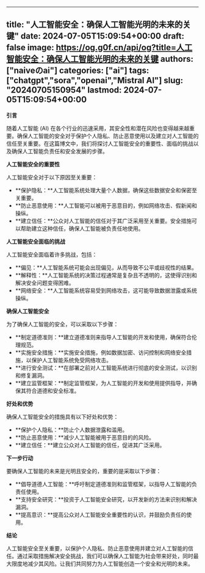 
---
title: "人工智能安全：确保人工智能光明的未来的关键"
date: 2024-07-05T15:09:54+00:00
draft: false
image: https://og.g0f.cn/api/og?title=人工智能安全：确保人工智能光明的未来的关键
authors: ["naiveのai"]
categories: ["ai"]
tags: ["chatgpt","sora","openai","Mistral AI"]
slug: "20240705150954"
lastmod: 2024-07-05T15:09:54+00:00
---
**引言**

随着人工智能 (AI) 在各个行业的迅速采用，其安全性和潜在风险也变得越来越重要。确保人工智能的安全对于保护个人隐私、防止恶意使用以及建立对人工智能的信任至关重要。在这篇博文中，我们将探讨人工智能安全的重要性、面临的挑战以及确保人工智能负责任和安全发展的步骤。

**人工智能安全的重要性**

人工智能安全对于以下原因至关重要：

* **保护隐私：**人工智能系统处理大量个人数据，确保这些数据安全和保密至关重要。
* **防止恶意使用：**人工智能可以被用于恶意目的，例如网络攻击、假新闻和操纵。
* **建立信任：**公众对人工智能的信任对于其广泛采用至关重要。安全措施可以帮助建立这种信任，确保人工智能被负责任地使用。

**人工智能安全面临的挑战**

人工智能安全面临着许多挑战，包括：

* **偏见：**人工智能系统可能会出现偏见，从而导致不公平或歧视性的结果。
* **解释性：**人工智能系统的决策过程通常是复杂且不透明的，这使得识别和解决安全问题变得困难。
* **网络安全：**人工智能系统容易受到网络攻击，这可能导致数据泄露或系统操纵。

**确保人工智能安全**

为了确保人工智能的安全，可以采取以下步骤：

* **制定道德准则：**建立道德准则来指导人工智能的开发和使用，确保符合伦理规范。
* **实施安全措施：**实施安全措施，例如数据加密、访问控制和网络安全措施，以保护人工智能系统免受网络攻击。
* **进行安全测试：**在部署之前对人工智能系统进行彻底的安全测试，以识别和修复漏洞。
* **建立监管框架：**制定监管框架，为人工智能的开发和使用提供指导，并确保其符合道德和安全标准。

**好处和优势**

确保人工智能安全的措施具有以下好处和优势：

* **保护个人隐私：**防止个人数据泄露和滥用。
* **防止恶意使用：**减少人工智能被用于恶意目的的风险。
* **建立信任：**建立公众对人工智能的信任，促进其广泛采用。

**下一步行动**

要确保人工智能的未来是光明且安全的，重要的是采取以下步骤：

* **倡导道德人工智能：**呼吁制定道德准则和监管框架，以指导人工智能的负责任使用。
* **支持安全研究：**投资于人工智能安全研究，以开发新的方法来识别和解决漏洞。
* **提高意识：**提高公众对人工智能安全重要性的认识，并鼓励负责任的使用。

**结论**

人工智能安全至关重要，以保护个人隐私、防止恶意使用并建立对人工智能的信任。通过采取措施解决安全挑战，我们可以确保人工智能为社会带来好处，同时最大限度地减少其风险。让我们共同努力为人工智能创造一个安全和光明的未来。